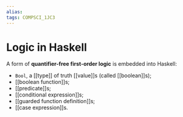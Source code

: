 ```yaml
---
alias:
tags: COMPSCI_1JC3
---
```

# Logic in Haskell
A form of **quantifier-free first-order logic** is embedded into Haskell:
- `Bool`, a [[type]] of truth [[value]]s (called [[boolean]]s);
- [[boolean function]]s;
- [[predicate]]s;
- [[conditional expression]]s;
- [[guarded function definition]]s;
- [[case expression]]s.